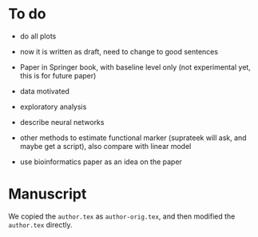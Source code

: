 # To do
- do all plots
- now it is written as draft, need to change to good sentences


- Paper in Springer book, with baseline level only (not experimental yet, this is for future paper)

- data motivated
- exploratory analysis
- describe neural networks

- other methods to estimate functional marker (suprateek will ask, and maybe get a script), also compare with linear model

- use bioinformatics paper as an idea on the paper

# Manuscript
We copied the `author.tex` as `author-orig.tex`, and then modified the `author.tex` directly.